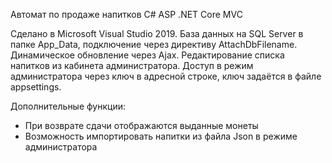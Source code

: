 Автомат по продаже напитков
C# ASP .NET Core MVC

Сделано в Microsoft Visual Studio 2019. База данных на SQL Server в папке App_Data, подключение через директиву AttachDbFilename. 
Динамическое обновление через Ajax. Редактирование списка напитков из кабинета администратора. Доступ в режим администратора через ключ в адресной строке, ключ задаётся в файле appsettings. 

Дополнительные функции:
- При возврате сдачи отображаются выданные монеты
- Возможность импортировать напитки из файла Json в режиме администратора

